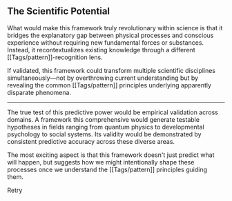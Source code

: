 ## The Scientific Potential

What would make this framework truly revolutionary within science is that it bridges the explanatory gap between physical processes and conscious experience without requiring new fundamental forces or substances. Instead, it recontextualizes existing knowledge through a different [[Tags/pattern]]-recognition lens.

If validated, this framework could transform multiple scientific disciplines simultaneously—not by overthrowing current understanding but by revealing the common [[Tags/pattern]] principles underlying apparently disparate phenomena.

---

The true test of this predictive power would be empirical validation across domains. A framework this comprehensive would generate testable hypotheses in fields ranging from quantum physics to developmental psychology to social systems. Its validity would be demonstrated by consistent predictive accuracy across these diverse areas.

The most exciting aspect is that this framework doesn't just predict what will happen, but suggests how we might intentionally shape these processes once we understand the [[Tags/pattern]] principles guiding them.

Retry